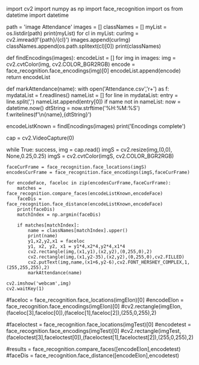import cv2
import numpy as np
import face_recognition
import os
from datetime import datetime


path = 'image Attendance'
images = []
classNames = []
myList = os.listdir(path)
print(myList)
for cl in myList:
    curImg = cv2.imread(f'{path}/{cl}')
    images.append(curImg)
    classNames.append(os.path.splitext(cl)[0])
print(classNames)

def findEncodings(images):
    encodeList = []
    for img in images:
        img = cv2.cvtColor(img, cv2.COLOR_BGR2RGB)
        encode = face_recognition.face_encodings(img)[0]
        encodeList.append(encode)
    return encodeList

def markAttendance(name):
    with open('Attendance.csv','r+') as f:
        mydataList = f.readlines()
        nameList = []
        for line in mydataList:
            entry = line.split(',')
            nameList.append(entry[0])
        if name not in nameList:
            now = datetime.now()
            dtString = now.strftime('%H:%M:%S')
            f.writelines(f'\n{name},{dtString}')


encodeListKnown = findEncodings(images)
print('Encodings complete')

cap = cv2.VideoCapture(0)

while True:
    success, img = cap.read()
    imgS = cv2.resize(img,(0,0), None,0.25,0.25)
    imgS = cv2.cvtColor(imgS, cv2.COLOR_BGR2RGB)

    faceCurFrame = face_recognition.face_locations(imgS)
    encodesCurFrame = face_recognition.face_encodings(imgS,faceCurFrame)

    for encodeFace, faceloc in zip(encodesCurFrame,faceCurFrame):
        matches = face_recognition.compare_faces(encodeListKnown,encodeFace)
        faceDis = face_recognition.face_distance(encodeListKnown,encodeFace)
        print(faceDis)
        matchIndex = np.argmin(faceDis)

        if matches[matchIndex]:
            name = classNames[matchIndex].upper()
            print(name)
            y1,x2,y2,x1 = faceloc
            y1, x2, y2, x1 = y1*4,x2*4,y2*4,x1*4
            cv2.rectangle(img,(x1,y1),(x2,y2),(0,255,0),2)
            cv2.rectangle(img,(x1,y2-35),(x2,y2),(0,255,0),cv2.FILLED)
            cv2.putText(img,name,(x1+6,y2-6),cv2.FONT_HERSHEY_COMPLEX,1,(255,255,255),2)
            markAttendance(name)

    cv2.imshow('webcam',img)
    cv2.waitKey(1)


#faceloc = face_recognition.face_locations(imgElon)[0]
#encodeElon = face_recognition.face_encodings(imgElon)[0]
#cv2.rectangle(imgElon,(faceloc[3],faceloc[0]),(faceloc[1],faceloc[2]),(255,0,255),2)

#faceloctest = face_recognition.face_locations(imgTest)[0]
#encodetest = face_recognition.face_encodings(imgTest)[0]
#cv2.rectangle(imgTest,(faceloctest[3],faceloctest[0]),(faceloctest[1],faceloctest[2]),(255,0,255),2)

#results = face_recognition.compare_faces([encodeElon],encodetest)
#faceDis = face_recognition.face_distance([encodeElon],encodetest)
